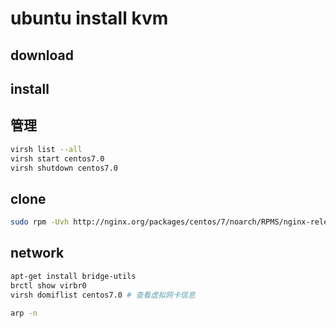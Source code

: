 # ubuntu install kvm



## download

## install  

## 管理 
```sh
virsh list --all
virsh start centos7.0
virsh shutdown centos7.0
```

## clone


```sh
sudo rpm -Uvh http://nginx.org/packages/centos/7/noarch/RPMS/nginx-release-centos-7-0.el7.ngx.noarch.rpm
```

## network

```sh
apt-get install bridge-utils
brctl show virbr0
virsh domiflist centos7.0 # 查看虚拟网卡信息

arp -n
```

